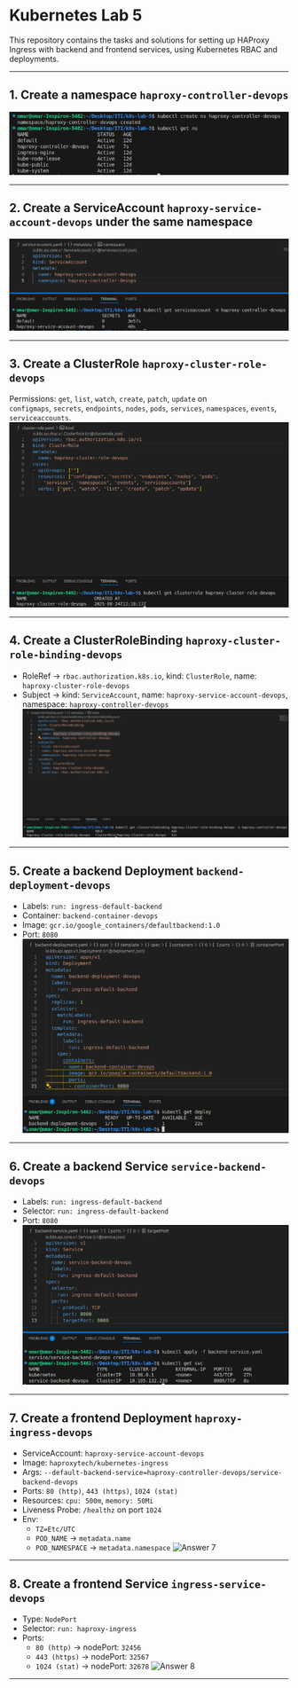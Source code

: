 # Kubernetes Lab 5
This repository contains the tasks and solutions for setting up HAProxy Ingress with backend and frontend services, using Kubernetes RBAC and deployments.

---

## 1. Create a namespace `haproxy-controller-devops`
![Answer 1](images/q1.png)

---

## 2. Create a ServiceAccount `haproxy-service-account-devops` under the same namespace
![Answer 2](images/q2.png)

---

## 3. Create a ClusterRole `haproxy-cluster-role-devops`
Permissions: `get`, `list`, `watch`, `create`, `patch`, `update` on  
`configmaps`, `secrets`, `endpoints`, `nodes`, `pods`, `services`, `namespaces`, `events`, `serviceaccounts`.
![Answer 3](images/q3.png)

---

## 4. Create a ClusterRoleBinding `haproxy-cluster-role-binding-devops`
- RoleRef → `rbac.authorization.k8s.io`, kind: `ClusterRole`, name: `haproxy-cluster-role-devops`  
- Subject → kind: `ServiceAccount`, name: `haproxy-service-account-devops`, namespace: `haproxy-controller-devops`
![Answer 4](images/q4.png)

---

## 5. Create a backend Deployment `backend-deployment-devops`
- Labels: `run: ingress-default-backend`  
- Container: `backend-container-devops`  
- Image: `gcr.io/google_containers/defaultbackend:1.0`  
- Port: `8080`
![Answer 5](images/q5.png)

---

## 6. Create a backend Service `service-backend-devops`
- Labels: `run: ingress-default-backend`  
- Selector: `run: ingress-default-backend`  
- Port: `8080`
![Answer 6](images/q6.png)

---

## 7. Create a frontend Deployment `haproxy-ingress-devops`
- ServiceAccount: `haproxy-service-account-devops`  
- Image: `haproxytech/kubernetes-ingress`  
- Args: `--default-backend-service=haproxy-controller-devops/service-backend-devops`  
- Ports: `80 (http)`, `443 (https)`, `1024 (stat)`  
- Resources: `cpu: 500m`, `memory: 50Mi`  
- Liveness Probe: `/healthz` on port `1024`  
- Env:  
  - `TZ=Etc/UTC`  
  - `POD_NAME` → `metadata.name`  
  - `POD_NAMESPACE` → `metadata.namespace`
![Answer 7](images/q7.png)

---

## 8. Create a frontend Service `ingress-service-devops`
- Type: `NodePort`  
- Selector: `run: haproxy-ingress`  
- Ports:  
  - `80 (http)` → nodePort: `32456`  
  - `443 (https)` → nodePort: `32567`  
  - `1024 (stat)` → nodePort: `32678`
![Answer 8](images/q8.png)

---
